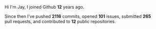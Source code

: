 Hi I'm Jay, I joined Github **12** years ago.

Since then I've pushed **2116** commits, opened **101** issues, submitted **265** pull requests, and contributed to **12** public repositories.
